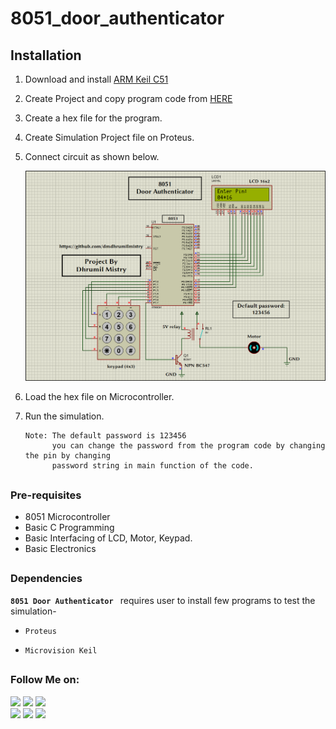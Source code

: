 # 8051_door_authenticator

## Installation

1. Download and install [ARM Keil C51](https://www.keil.com/download/product/)

2. Create Project and copy program code from [HERE](https://github.com/dmdhrumilmistry/8051_door_authenticator/blob/main/Test/LCD_and_Keypad_interface/Final%20Code/new_test_code/main.c)

3. Create a hex file for the program.

4. Create Simulation Project file on Proteus.
   
6. Connect circuit as shown below.

   <img src="https://github.com/dmdhrumilmistry/8051_door_authenticator/blob/main/images/8051-door-authenticator-ckt-diagram-final-project.png">
   
7. Load the hex file on Microcontroller. 
  
8. Run the simulation.

   ```
   Note: The default password is 123456
         you can change the password from the program code by changing the pin by changing
         password string in main function of the code.
   ```
   
##


### Pre-requisites
  
   - 8051 Microcontroller
   - Basic C Programming
   - Basic Interfacing of LCD, Motor, Keypad.
   - Basic Electronics

##


### Dependencies

   **`8051 Door Authenticator `** requires user to install few programs to test the simulation-
  
  - `Proteus`
  
  - `Microvision Keil` 
  
  
  ##
  
  ### Follow Me on:
  
  <p align ="left">
    <a href = "https://github.com/dmdhrumilmistry" target="_blank"><img src = "https://img.shields.io/badge/Github-dmdhrumilmistry-333"></a>
    <a href = "https://www.instagram.com/dmdhrumilmistry/" target="_blank"><img src = "https://img.shields.io/badge/Instagram-dmdhrumilmistry-833ab4"></a>
    <a href = "https://twitter.com/dmdhrumilmistry" target="_blank"><img src = "https://img.shields.io/badge/Twitter-dmdhrumilmistry-4078c0"></a><br>
    <a href = "https://dhrumilmistrywrites.blogspot.com/" target="_blank"><img src = "https://img.shields.io/badge/YouTube-Dhrumil%20Mistry-critical"></a>
    <a href = "https://www.youtube.com/channel/UChbjrRvbzgY3BIomUI55XDQ" target="_blank"><img src = "https://img.shields.io/badge/Blog-Dhrumil%20Mistry-bd2c00"></a>
    <a href = "https://www.linkedin.com/in/dhrumil-mistry-312966192/" target="_blank"><img src = "https://img.shields.io/badge/LinkedIn-Dhrumil%20Mistry-4078c0"></a><br>
    
   </p>
  
